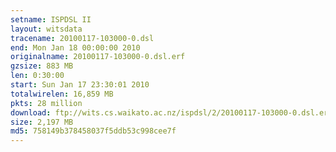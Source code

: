 ```yaml
---
setname: ISPDSL II
layout: witsdata
tracename: 20100117-103000-0.dsl
end: Mon Jan 18 00:00:00 2010
originalname: 20100117-103000-0.dsl.erf
gzsize: 883 MB
len: 0:30:00
start: Sun Jan 17 23:30:01 2010
totalwirelen: 16,859 MB
pkts: 28 million
download: ftp://wits.cs.waikato.ac.nz/ispdsl/2/20100117-103000-0.dsl.erf.gz
size: 2,197 MB
md5: 758149b378458037f5ddb53c998cee7f
---
```

